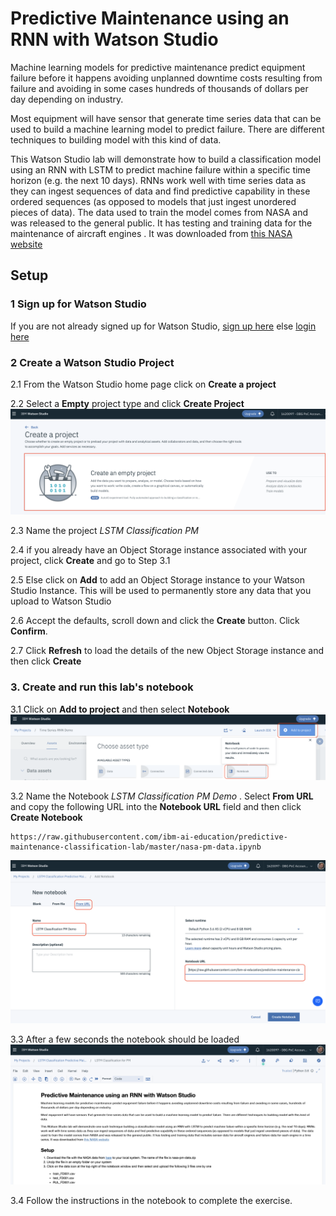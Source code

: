 #  Predictive Maintenance using an RNN with Watson Studio

Machine learning models for predictive maintenance predict equipment failure before it happens avoiding unplanned downtime costs resulting from failure and avoiding in some cases  hundreds of thousands of dollars per day depending on industry.

Most equipment will have sensor that generate time series data that can be used to build a machine learning model to predict failure. There are different techniques to building model with this kind of data.

This Watson Studio lab  will demonstrate how to build a classification model using an  RNN with LSTM to predict machine failure within a specific time horizon (e.g. the next 10 days). RNNs work well with time series data as they can ingest sequences of data and find predictive capability in these ordered sequences (as opposed to models that just ingest unordered pieces of data).  The data used to train the model comes from NASA and was released to the general public. It has testing and training data for the maintenance of aircraft engines . It was downloaded from [this NASA website](https://c3.nasa.gov/dashlink/resources/139/)

##  Setup

### 1 Sign up for Watson Studio

If you are not already signed up for Watson Studio, [sign up here](https://www.ibm.com/cloud/watson-studio) else [login here](https://dataplatform.cloud.ibm.com/)

### 2 Create a Watson Studio Project

2.1 From the Watson Studio home page click on **Create a project**

2.2 Select a **Empty** project type and click **Create Project**
![Jupyter Notebook](images/ss2.png)

2.3 Name the project *LSTM Classification PM*

2.4 if you already have an Object Storage  instance associated with your project, click **Create** and go to Step 3.1

2.5 Else click on **Add** to add an Object Storage instance to your Watson Studio Instance. This will be used to permanently store any data that you upload to Watson Studio

2.6 Accept the defaults, scroll down and click the **Create** button. Click **Confirm**.

2.7 Click **Refresh** to load the details of the new Object Storage instance and then click **Create**


### 3. Create  and run this lab's notebook

3.1 Click on  **Add to project** and then select **Notebook**
![Assets](images/ss3.png)

3.2 Name the Notebook *LSTM Classification PM Demo* . Select **From URL** and copy the following URL into the **Notebook URL** field and then click **Create Notebook**

```
https://raw.githubusercontent.com/ibm-ai-education/predictive-maintenance-classification-lab/master/nasa-pm-data.ipynb
```

![Create Notebook](images/ss4.png)


3.3 After a few seconds the notebook should be loaded
![Notebook loaded](images/ss5.png)

3.4 Follow the instructions in the notebook to complete the exercise.
